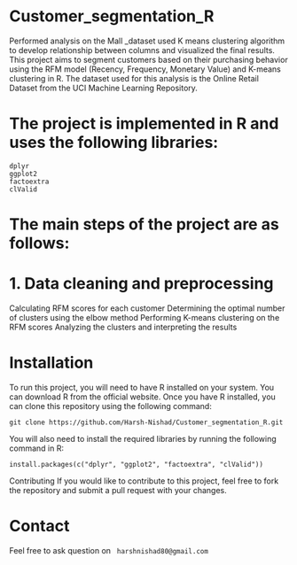 # Customer_segmentation_R
Performed analysis on the Mall _dataset used K means clustering algorithm to develop relationship between columns and visualized the final results.
This project aims to segment customers based on their purchasing behavior using the RFM model (Recency, Frequency, Monetary Value) and K-means clustering in R. The dataset used for this analysis is the Online Retail Dataset from the UCI Machine Learning Repository.

# The project is implemented in R and uses the following libraries:
```
dplyr
ggplot2
factoextra
clValid
```
# The main steps of the project are as follows:

# 1. Data cleaning and preprocessing
Calculating RFM scores for each customer
Determining the optimal number of clusters using the elbow method
Performing K-means clustering on the RFM scores
Analyzing the clusters and interpreting the results


# Installation
To run this project, you will need to have R installed on your system. You can download R from the official website.
Once you have R installed, you can clone this repository using the following command:
```
git clone https://github.com/Harsh-Nishad/Customer_segmentation_R.git
```
You will also need to install the required libraries by running the following command in R:
```
install.packages(c("dplyr", "ggplot2", "factoextra", "clValid"))
```

Contributing
If you would like to contribute to this project, feel free to fork the repository and submit a pull request with your changes.

# Contact 
Feel free to ask question on ``` harshnishad80@gmail.com```
